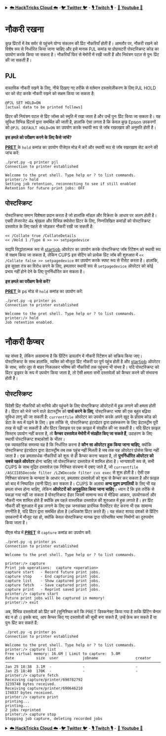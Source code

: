 <details>

<summary><a href="https://cloud.hacktricks.xyz/pentesting-cloud/pentesting-cloud-methodology"><strong>☁️ HackTricks Cloud ☁️</strong></a> -<a href="https://twitter.com/hacktricks_live"><strong>🐦 Twitter 🐦</strong></a> - <a href="https://www.twitch.tv/hacktricks_live/schedule"><strong>🎙️ Twitch 🎙️</strong></a> - <a href="https://www.youtube.com/@hacktricks_LIVE"><strong>🎥 Youtube 🎥</strong></a></summary>

- क्या आप किसी **साइबर सुरक्षा कंपनी** में काम करते हैं? क्या आप अपनी **कंपनी को HackTricks में विज्ञापित** देखना चाहते हैं? या क्या आपको **PEASS के नवीनतम संस्करण या HackTricks को PDF में डाउनलोड करने का उपयोग** करने की आवश्यकता है? [**सदस्यता योजनाएं**](https://github.com/sponsors/carlospolop) की जांच करें!

- खोजें [**The PEASS Family**](https://opensea.io/collection/the-peass-family), हमारा विशेष [**NFT संग्रह**](https://opensea.io/collection/the-peass-family)

- प्राप्त करें [**आधिकारिक PEASS & HackTricks swag**](https://peass.creator-spring.com)

- **शामिल हों** [**💬**](https://emojipedia.org/speech-balloon/) [**Discord समूह**](https://discord.gg/hRep4RUj7f) या [**टेलीग्राम समूह**](https://t.me/peass) या मुझे **Twitter** पर **फ़ॉलो** करें [**🐦**](https://github.com/carlospolop/hacktricks/tree/7af18b62b3bdc423e11444677a6a73d4043511e9/\[https:/emojipedia.org/bird/README.md)[**@carlospolopm**](https://twitter.com/hacktricks_live)**.**

- **अपने हैकिंग ट्रिक्स साझा करें, [hacktricks रेपो](https://github.com/carlospolop/hacktricks) और [hacktricks-cloud रेपो](https://github.com/carlospolop/hacktricks-cloud) में PR जमा करके।**

</details>


# नौकरी रखना

कुछ प्रिंटरों में वेब सर्वर से पहुंचने योग्य संकलन की प्रिंट नौकरियाँ होती हैं। आमतौर पर, नौकरी रखने को विशेष रूप से निर्धारित किया जाना चाहिए और इसे मानक PJL कमांड या प्रोप्रायटरी पोस्टस्क्रिप्ट कोड का उपयोग करके किया जा सकता है। नौकरियाँ फिर से मेमोरी में रखी जाती हैं और नियंत्रण पटल से पुनः प्रिंट की जा सकती हैं।

## PJL

वास्तविक नौकरी रखने के लिए, नीचे दिखाए गए तरीके से वर्तमान दस्तावेज़ीकरण के लिए PJL HOLD चर को सेट करके नौकरी रखने को सक्षम किया जा सकता है:
```
@PJL SET HOLD=ON
[actual data to be printed follows]
```
प्रिंटर की नियंत्रण पटल से प्रिंट जॉब्स को स्मृति में रखा जाता है और उन्हें पुनः प्रिंट किया जा सकता है। यह सुविधा विभिन्न प्रिंटर्स द्वारा समर्थित की जाती है, हालांकि ऐसा लगता है कि केवल कुछ Epson उपकरणों को `@PJL DEFAULT HOLD=ON` का उपयोग करके स्थायी रूप से जॉब रखरखाव की अनुमति होती है।

**इस हमले को परीक्षण करने के लिए कैसे जांचें?**

[**PRET** ](https://github.com/RUB-NDS/PRET) के `hold` कमांड का उपयोग पीजेएल मोड में करें और स्थायी रूप से जॉब रखरखाव सेट करने की जांच करें:
```
./pret.py -q printer pjl
Connection to printer established

Welcome to the pret shell. Type help or ? to list commands.
printer:/> hold
Setting job retention, reconnecting to see if still enabled
Retention for future print jobs: OFF
```
## पोस्टस्क्रिप्ट

पोस्टस्क्रिप्ट समान विशेषता प्रदान करता है जो हालांकि मॉडल और विक्रेता के आधार पर अलग होती है। एचपी लेजरजेट 4k श्रृंखला और विभिन्न क्योसेरा प्रिंटर के लिए, निम्नलिखित कमांडों को पोस्टस्क्रिप्ट दस्तावेज़ के लिए पहले से जोड़कर नौकरी रखी जा सकती है:
```
<< /Collate true /CollateDetails
<< /Hold 1 /Type 8 >> >> setpagedevice
```
यद्यपि सिद्धांतात्मक रूप से [startjob](./#postscript-ps) ऑपरेटर का उपयोग करके पोस्टस्क्रिप्ट जॉब रिटेंशन को स्थायी रूप से सक्षम किया जा सकता है, लेकिन CUPS इस सेटिंग को प्रत्येक प्रिंट जॉब की शुरुआत में `<< /Collate false >> setpagedevice` का उपयोग करके स्पष्ट रूप से रीसेट करता है। हालांकि, इस सुरक्षा तंत्र का विरोध करने के लिए, हमलावर स्थायी रूप से `setpagedevice` ऑपरेटर को कोई प्रभाव नहीं होने देने के लिए पुनर्निर्धारित कर सकता है।

**इस हमले का परीक्षण कैसे करें?**

[**PRET** ](https://github.com/RUB-NDS/PRET) के ps मोड से `hold` कमांड का उपयोग करें:
```
./pret.py -q printer ps
Connection to printer established

Welcome to the pret shell. Type help or ? to list commands.
printer:/> hold
Job retention enabled.
```
# नौकरी कैप्चर

यह संभव है, लेकिन असामान्य है कि प्रिंटिंग डायलॉग में नौकरी रिटेंशन को सक्रिय किया जाए। पोस्टस्क्रिप्ट के साथ हालांकि, व्यक्ति को मौजूदा प्रिंट नौकरी पर पूर्ण पहुंच होती है और [startjob](./#postscript-ps) ऑपरेटर के साथ, सर्वर लूप से बाहर निकलकर भविष्य की नौकरियों तक पहुंचना भी संभव है। यदि पोस्टस्क्रिप्ट को प्रिंटर ड्राइवर के रूप में उपयोग किया जाता है, तो ऐसी क्षमता सभी दस्तावेज़ों को कैप्चर करने की संभावना होती है।

## पोस्टस्क्रिप्ट

विदेशी प्रिंट नौकरियों को मानिये और पहुंचने के लिए पोस्टस्क्रिप्ट ऑपरेटरों में हुक लगाने की क्षमता होती है। प्रिंटर को भेजे जाने वाले डेटास्ट्रीम को **पार्स करने के लिए**, पोस्टस्क्रिप्ट भाषा की एक बहुत बढ़िया सुविधा लागू की जा सकती है: `currentfile` ऑपरेटर का उपयोग करके अपने खुद के प्रोग्राम कोड को डेटा के रूप में पढ़ने के लिए। इस तरीके से, पोस्टस्क्रिप्ट इंटरप्रेटर द्वारा प्रसंस्करण के लिए डेटास्ट्रीम पूरी तरह से पढ़ी जा सकती है और प्रिंटर डिवाइस पर एक फ़ाइल में संग्रहीत की जा सकती है। यदि प्रिंटर फ़ाइल सिस्टम उपयोग नहीं करता है, तो **कैप्चर दस्तावेज़ मेमोरी में संग्रहीत किए जा सकते हैं**, उदाहरण के लिए स्थायी पोस्टस्क्रिप्ट शब्दकोशों के भीतर। \
एक व्यावहारिक समस्या यह है कि निर्धारित करना है **कौन सा ऑपरेटर हुक किया जाना चाहिए**, क्योंकि पोस्टस्क्रिप्ट इंटरप्रेटर द्वारा डेटास्ट्रीम तब तक पहुंच नहीं मिलती है जब तक यह ऑपरेटर प्रोसेस किया नहीं जाता है। एक हमलावर्धक नौकरियों को शुरू से ही कैप्चर करना चाहता है, तो **पुनर्निर्धारित ऑपरेटर को सबसे पहले ऑपरेटर** होना चाहिए जो पोस्टस्क्रिप्ट दस्तावेज़ में शामिल होता है। भाग्यशाली रूप से, सभी CUPS के साथ मुद्रित दस्तावेज़ एक निश्चित संरचना में दबाए जाते हैं, जो `currentfile /ASCII85Decode filter /LZWDecode filter cvx exec` से शुरू होती है। ऐसी एक निश्चित संरचना के मान्यता के आधार पर, हमलावर दस्तावेज़ों को शुरू से कैप्चर कर सकता है और फ़ाइल को बाद में निष्पादित (यानी प्रिंट) कर सकता है। CUPS के अलावा **अन्य मुद्रण प्रणालियों** के लिए भी यह हमला संभव होना चाहिए, लेकिन **ऑपरेटरों को अनुकूलित किया जाना चाहिए**। ध्यान दें कि इस तरीके से पकड़ा गया नहीं जा सकता है पोस्टस्क्रिप्ट हैडर जिसमें सामान्य रूप से मीडिया आकार, उपयोगकर्ता और नौकरी नाम शामिल होते हैं क्योंकि हम पहले वास्तविक दस्तावेज़ की शुरुआत में हुक लगाते हैं। हर प्रिंट नौकरी की शुरुआत में हुक लगाने के लिए एक जनसंख्या प्रारंभिक पैरामीटर सेट करना भी एक सामान्य रणनीति है, यदि प्रिंटर द्वारा समर्थित होता है (अधिकांश प्रिंटर करते हैं)। यह संकट शायद दशकों से प्रिंटिंग उपकरणों में मौजूद रहा हो, क्योंकि केवल पोस्टस्क्रिप्ट मानक द्वारा परिभाषित भाषा निर्माणों का दुरुपयोग किया जाता है।

पीएस मोड में [**PRET**](https://github.com/RUB-NDS/PRET) से `capture` कमांड का उपयोग करें:
```
./pret.py -q printer ps
Connection to printer established

Welcome to the pret shell. Type help or ? to list commands.

printer:/> capture
Print job operations:  capture <operation>
capture start   - Record future print jobs.
capture stop    - End capturing print jobs.
capture list    - Show captured print jobs.
capture fetch   - Save captured print jobs.
capture print   - Reprint saved print jobs.
printer:/> capture start
Future print jobs will be captured in memory!
printer:/> exit
```
अब, विभिन्न दस्तावेज़ों को प्रिंट करें (सुनिश्चित करें कि PRET डिस्कनेक्ट किया गया है ताकि प्रिंटिंग चैनल बंद न हो।) इसके बाद, आप कैप्चर किए गए दस्तावेज़ों की सूची बना सकते हैं, उन्हें फ़ेच कर सकते हैं या पुनः प्रिंट कर सकते हैं:
```
./pret.py -q printer ps
Connection to printer established

Welcome to the pret shell. Type help or ? to list commands.
printer:/> capture list
Free virtual memory: 16.6M | Limit to capture:  5.0M
date          size  user           jobname                 creator
───────────────────────────────────────────────────────────────────────────────
Jan 25 18:38  3.1M  -              -                       -
Jan 25 18:40  170K  -              -                       -
printer:/> capture fetch
Receiving capture/printer/690782792
3239748 bytes received.
Receiving capture/printer/690646210
174037 bytes received.
printer:/> capture print
printing...
printing...
2 jobs reprinted
printer:/> capture stop
Stopping job capture, deleting recorded jobs
```
<details>

<summary><a href="https://cloud.hacktricks.xyz/pentesting-cloud/pentesting-cloud-methodology"><strong>☁️ HackTricks Cloud ☁️</strong></a> -<a href="https://twitter.com/hacktricks_live"><strong>🐦 Twitter 🐦</strong></a> - <a href="https://www.twitch.tv/hacktricks_live/schedule"><strong>🎙️ Twitch 🎙️</strong></a> - <a href="https://www.youtube.com/@hacktricks_LIVE"><strong>🎥 Youtube 🎥</strong></a></summary>

- क्या आप **साइबर सुरक्षा कंपनी** में काम करते हैं? क्या आप अपनी कंपनी को **हैकट्रिक्स में विज्ञापित** देखना चाहते हैं? या क्या आपको **PEASS की नवीनतम संस्करण या HackTricks को PDF में डाउनलोड करने का उपयोग** करने की इच्छा है? [**सदस्यता योजनाएं**](https://github.com/sponsors/carlospolop) की जांच करें!

- खोजें [**The PEASS Family**](https://opensea.io/collection/the-peass-family), हमारा विशेष [**NFT**](https://opensea.io/collection/the-peass-family) संग्रह।

- प्राप्त करें [**आधिकारिक PEASS और HackTricks swag**](https://peass.creator-spring.com)

- **शामिल हों** [**💬**](https://emojipedia.org/speech-balloon/) [**Discord समूह**](https://discord.gg/hRep4RUj7f) या [**टेलीग्राम समूह**](https://t.me/peass) में या मुझे **Twitter** पर **फ़ॉलो** करें [**🐦**](https://github.com/carlospolop/hacktricks/tree/7af18b62b3bdc423e11444677a6a73d4043511e9/\[https:/emojipedia.org/bird/README.md)[**@carlospolopm**](https://twitter.com/hacktricks_live)**.**

- **अपने हैकिंग ट्रिक्स को [hacktricks रेपो](https://github.com/carlospolop/hacktricks) और [hacktricks-cloud रेपो](https://github.com/carlospolop/hacktricks-cloud) में पीआर जमा करके साझा करें।**

</details>
